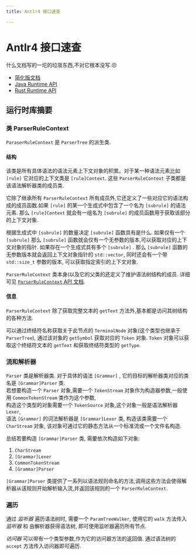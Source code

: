 ```yaml
---
title: Antlr4 接口速查

---
```


# Antlr4 接口速查

什么文档写的一坨的垃圾东西,不对它根本没写.😣

- [简化版文档](https://daichangya.github.io/antlr4-doc)
- [Java Runtime API](https://www.antlr.org/api/Java/)
- [Rust Runtime API](https://docs.rs/antlr-rust/latest/antlr_rust/)

## 运行时库摘要

### 类 ParserRuleContext

`ParaserRuleContext` 是 `ParserTree` 的派生类.  

#### 结构

该类是所有具体语法的语法元素上下文对象的积累。对于某一种语法元素比如 `[rule]` 它对应的上下文类是 `[rule]Context`. 这些 `ParserRuleContext` 子类都是该语法解析器类的成员类.  

它除了继承所有 `ParserRuleContext` 所有成员外,它还定义了一些对应它的语法构成的成员函数.如果 `[rule]` 的某一个生成式中包含了一个名为 `[subrule]` 的语法元素. 那么 `[rule]Context` 就会有一组名为 `[subrule]` 的成员函数用于获取该部分的上下文对象. 

根据生成式中 `[subrule]` 的数量决定 `[subrule]` 函数具有是什么. 如果仅有一个 `[subrule]` 那么 `[subrule]` 函数就会仅有一个无参数的版本,可以获取对应的上下文对象的指针. 如果存在一个生成式具有多个 `[subrule]` . 那么 `[subrule]` 函数的无参数版本就会返回上下文对象指针的 `std::vector`, 同时还会有一个带 `std::size_t` 参数的版本, 可以获取指定索引的上下文对象.

`ParserRuleContext` 类本身(以及它的父类的还定义了维护语法树结构的成员. 详细可见 [`ParserRuleContext` API 文档](https://www.antlr.org/api/Java/org/antlr/v4/runtime/ParserRuleContext.html).  

#### 信息

`ParserRuleContext` 除了获取完整文本的 `getText` 方法外,基本都是访问其树结构的各种方法.

可以通过终结符名称获取关于此节点的 `TerminalNode` 对象(这个类型也继承于 `ParserTree`), 通过该对象的 `getSymbol` 获取对应的 `Token` 对象. `Token` 对象可以获取这个终结符文本的 `getText` 和获取终结符类型的 `getType`.

### 流和解析器

`Parser` 类是解析器类. 对于具体的语法 `[Grammar]` , 它的目标的解析器类对应的类名是 `[Grammar]Parser` 类.  
若想要构造一个 `Parser` 对象,需要一个 `TokenStream` 对象作为构造器参数,一般使用 `CommonTokenStream` 类作为这个参数,  
构造这个类型的对象需要一个 `TokenSource` 对象,这个对象一般是语法解析器 `Lexer`,  
语法 `[Grammer]` 的词法解析器是 `[Grammar]Lexer` 类, 构造该类需要一个 `CharStream` 对象, 该对象可通过它的静态方法从一个标准流或一个文件名构造.  

总结若要构造 `[Grammar]Parser` 类, 需要依次构造如下对象:

1. `CharStream`
2. `[Grammar]Lexer`
3. `CommonTokenStream`
4. `[Grammar]Parser`

`[Grammar]Parser` 类提供了一系列以语法规则命名的方法,调用这些方法会使得解析器从该规则开始解析输入流,并返回该规则的一个 `ParserRuleContext`.

### 遍历

通过 *监听器* 遍历语法树时, 需要一个 `ParamTreeWalker`, 使用它的 `walk` 方法传入 *监听器* 和 由解析器获得语法树, 即可使用监听器遍历所有节点.

*访问器* 可以带有一个类型参数,作为它的访问器方法的返回值. 通过语法树的 `accept` 方法传入访问器即可遍历.

